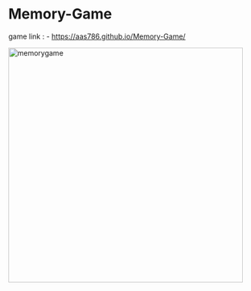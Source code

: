 # Memory-Game

game link : - https://aas786.github.io/Memory-Game/

<img width="466" alt="memorygame" src="https://github.com/user-attachments/assets/54ac23e6-652b-4318-bad0-a6fb3c21a971">
